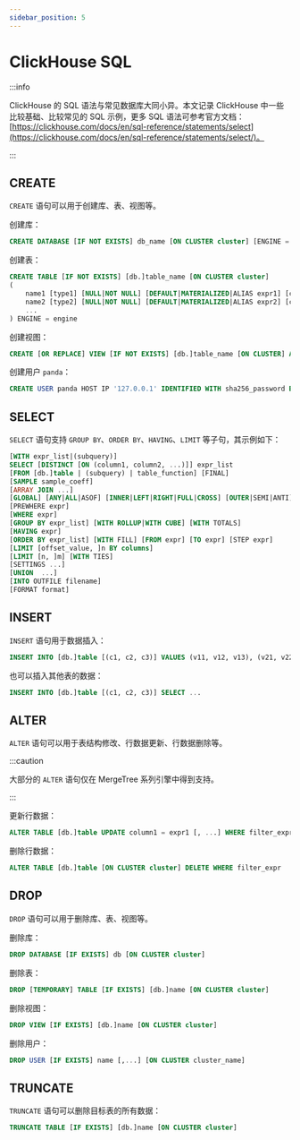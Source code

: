```yaml
---
sidebar_position: 5
---
```


# ClickHouse SQL

:::info

ClickHouse 的 SQL 语法与常见数据库大同小异。本文记录 ClickHouse 中一些比较基础、比较常见的 SQL 示例，更多 SQL 语法可参考官方文档：[https://clickhouse.com/docs/en/sql-reference/statements/select](https://clickhouse.com/docs/en/sql-reference/statements/select/)。

:::

## CREATE

`CREATE` 语句可以用于创建库、表、视图等。

创建库：

```sql
CREATE DATABASE [IF NOT EXISTS] db_name [ON CLUSTER cluster] [ENGINE = engine(...)]
```

创建表：

```sql
CREATE TABLE [IF NOT EXISTS] [db.]table_name [ON CLUSTER cluster]
(
    name1 [type1] [NULL|NOT NULL] [DEFAULT|MATERIALIZED|ALIAS expr1] [compression_codec] [TTL expr1],
    name2 [type2] [NULL|NOT NULL] [DEFAULT|MATERIALIZED|ALIAS expr2] [compression_codec] [TTL expr2],
    ...
) ENGINE = engine
```

创建视图：

```SQL
CREATE [OR REPLACE] VIEW [IF NOT EXISTS] [db.]table_name [ON CLUSTER] AS SELECT ...
```

创建用户 `panda`：

```sql
CREATE USER panda HOST IP '127.0.0.1' IDENTIFIED WITH sha256_password BY 'panda';
```

## SELECT

`SELECT` 语句支持 `GROUP BY`、`ORDER BY`、`HAVING`、`LIMIT` 等子句，其示例如下：

```sql
[WITH expr_list|(subquery)]
SELECT [DISTINCT [ON (column1, column2, ...)]] expr_list
[FROM [db.]table | (subquery) | table_function] [FINAL]
[SAMPLE sample_coeff]
[ARRAY JOIN ...]
[GLOBAL] [ANY|ALL|ASOF] [INNER|LEFT|RIGHT|FULL|CROSS] [OUTER|SEMI|ANTI] JOIN (subquery)|table (ON <expr_list>)|(USING <column_list>)
[PREWHERE expr]
[WHERE expr]
[GROUP BY expr_list] [WITH ROLLUP|WITH CUBE] [WITH TOTALS]
[HAVING expr]
[ORDER BY expr_list] [WITH FILL] [FROM expr] [TO expr] [STEP expr]
[LIMIT [offset_value, ]n BY columns]
[LIMIT [n, ]m] [WITH TIES]
[SETTINGS ...]
[UNION  ...]
[INTO OUTFILE filename]
[FORMAT format]
```

## INSERT

`INSERT` 语句用于数据插入：

```sql
INSERT INTO [db.]table [(c1, c2, c3)] VALUES (v11, v12, v13), (v21, v22, v23), ...
```

也可以插入其他表的数据：

```sql
INSERT INTO [db.]table [(c1, c2, c3)] SELECT ...
```

## ALTER

`ALTER` 语句可以用于表结构修改、行数据更新、行数据删除等。

:::caution

大部分的 `ALTER` 语句仅在 MergeTree 系列引擎中得到支持。 

:::

更新行数据：

```sql
ALTER TABLE [db.]table UPDATE column1 = expr1 [, ...] WHERE filter_expr
```

删除行数据：

```sql
ALTER TABLE [db.]table [ON CLUSTER cluster] DELETE WHERE filter_expr
```

## DROP

`DROP` 语句可以用于删除库、表、视图等。

删除库：

```sql
DROP DATABASE [IF EXISTS] db [ON CLUSTER cluster]
```

删除表：

```sql
DROP [TEMPORARY] TABLE [IF EXISTS] [db.]name [ON CLUSTER cluster]
```

删除视图：

```sql
DROP VIEW [IF EXISTS] [db.]name [ON CLUSTER cluster]
```

删除用户：

```sql
DROP USER [IF EXISTS] name [,...] [ON CLUSTER cluster_name]
```

## TRUNCATE

`TRUNCATE` 语句可以删除目标表的所有数据：

```sql
TRUNCATE TABLE [IF EXISTS] [db.]name [ON CLUSTER cluster]
```





